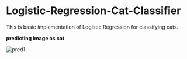 # Logistic-Regression-Cat-Classifier
This is basic implementation of Logistic Regression for classifying cats.

**predicting image as cat**


![pred1](https://user-images.githubusercontent.com/49828170/83805288-3c654e00-a6cd-11ea-8b0d-da475c80fe0d.PNG)

